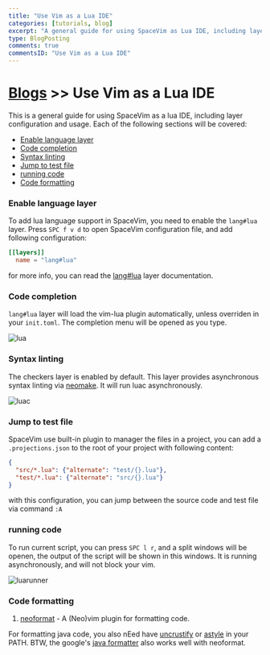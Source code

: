 ```yaml
---
title: "Use Vim as a Lua IDE"
categories: [tutorials, blog]
excerpt: "A general guide for using SpaceVim as Lua IDE, including layer configuration, requiems installation and usage."
type: BlogPosting
comments: true
commentsID: "Use Vim as a Lua IDE"
---
```


# [Blogs](../blog/) >> Use Vim as a Lua IDE

This is a general guide for using SpaceVim as a lua IDE, including layer configuration and usage. 
Each of the following sections will be covered:


<!-- vim-markdown-toc GFM -->

- [Enable language layer](#enable-language-layer)
- [Code completion](#code-completion)
- [Syntax linting](#syntax-linting)
- [Jump to test file](#jump-to-test-file)
- [running code](#running-code)
- [Code formatting](#code-formatting)

<!-- vim-markdown-toc -->

### Enable language layer

To add lua language support in SpaceVim, you need to enable the `lang#lua` layer. Press `SPC f v d` to open
SpaceVim configuration file, and add following configuration:

```toml
[[layers]]
  name = "lang#lua"
```

for more info, you can read the [lang#lua](../layers/lang/lua/) layer documentation.

### Code completion

`lang#lua` layer will load the vim-lua plugin automatically, unless overriden in your `init.toml`.
The completion menu will be opened as you type.

![lua](https://user-images.githubusercontent.com/13142418/51436347-3502f780-1cc6-11e9-9ae1-02e1dfa1e165.png)

### Syntax linting

The checkers layer is enabled by default. This layer provides asynchronous syntax linting via [neomake](https://github.com/neomake/neomake).
It will run luac asynchronously.

![luac](https://user-images.githubusercontent.com/13142418/51438866-b8cfda80-1cec-11e9-8645-b43fc6481e42.png)

### Jump to test file

SpaceVim use built-in plugin to manager the files in a project, you can add a `.projections.json` to the root of your project with following content:

```json
{
  "src/*.lua": {"alternate": "test/{}.lua"},
  "test/*.lua": {"alternate": "src/{}.lua"}
}
```

with this configuration, you can jump between the source code and test file via command `:A`

### running code

To run current script, you can press `SPC l r`, and a split windows
will be openen, the output of the script will be shown in this windows.
It is running asynchronously, and will not block your vim.

![luarunner](https://user-images.githubusercontent.com/13142418/51438907-76f36400-1ced-11e9-8838-441965a22ce9.png)

### Code formatting

1. [neoformat](https://github.com/sbdchd/neoformat) - A (Neo)vim plugin for formatting code.

For formatting java code, you also nEed have [uncrustify](http://astyle.sourceforge.net/) or [astyle](http://astyle.sourceforge.net/) in your PATH.
BTW, the google's [java formatter](https://github.com/google/google-java-format) also works well with neoformat.
